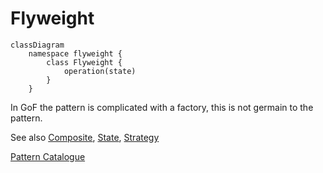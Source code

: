 # Flyweight

```mermaid
classDiagram
    namespace flyweight {
        class Flyweight {
            operation(state)
        }
    }

```

In GoF the pattern is complicated with a factory, this is not germain to the
pattern.

See also [Composite](../composite/Composite.md), 
[State](../../behaviour/state/State.md),
[Strategy](../../behaviour/strategy/Strategy.md) 

[Pattern Catalogue](../../Catalogue.md)